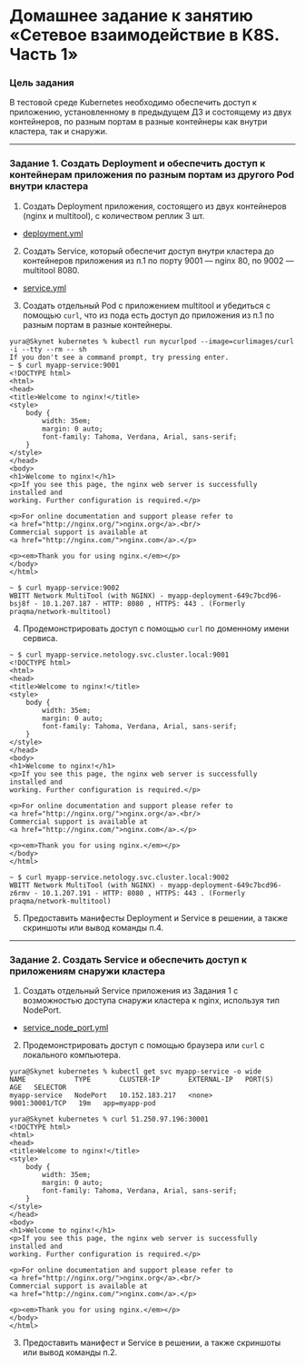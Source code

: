 # Домашнее задание к занятию «Сетевое взаимодействие в K8S. Часть 1»

### Цель задания

В тестовой среде Kubernetes необходимо обеспечить доступ к приложению, установленному в предыдущем ДЗ и состоящему из двух контейнеров, по разным портам в разные контейнеры как внутри кластера, так и снаружи.

------

### Задание 1. Создать Deployment и обеспечить доступ к контейнерам приложения по разным портам из другого Pod внутри кластера

1. Создать Deployment приложения, состоящего из двух контейнеров (nginx и multitool), с количеством реплик 3 шт.
- [deployment.yml](https://github.com/kibernetiq/netology_k8s/blob/kuber-hw-1-4/deployment.yml)
2. Создать Service, который обеспечит доступ внутри кластера до контейнеров приложения из п.1 по порту 9001 — nginx 80, по 9002 — multitool 8080.
- [service.yml](https://github.com/kibernetiq/netology_k8s/blob/kuber-hw-1-4/service.yml)
3. Создать отдельный Pod с приложением multitool и убедиться с помощью `curl`, что из пода есть доступ до приложения из п.1 по разным портам в разные контейнеры.
```
yura@Skynet kubernetes % kubectl run mycurlpod --image=curlimages/curl -i --tty --rm -- sh
If you don't see a command prompt, try pressing enter.
~ $ curl myapp-service:9001
<!DOCTYPE html>
<html>
<head>
<title>Welcome to nginx!</title>
<style>
    body {
        width: 35em;
        margin: 0 auto;
        font-family: Tahoma, Verdana, Arial, sans-serif;
    }
</style>
</head>
<body>
<h1>Welcome to nginx!</h1>
<p>If you see this page, the nginx web server is successfully installed and
working. Further configuration is required.</p>

<p>For online documentation and support please refer to
<a href="http://nginx.org/">nginx.org</a>.<br/>
Commercial support is available at
<a href="http://nginx.com/">nginx.com</a>.</p>

<p><em>Thank you for using nginx.</em></p>
</body>
</html>

~ $ curl myapp-service:9002
WBITT Network MultiTool (with NGINX) - myapp-deployment-649c7bcd96-bsj8f - 10.1.207.187 - HTTP: 8080 , HTTPS: 443 . (Formerly praqma/network-multitool)
```
4. Продемонстрировать доступ с помощью `curl` по доменному имени сервиса.
```
~ $ curl myapp-service.netology.svc.cluster.local:9001
<!DOCTYPE html>
<html>
<head>
<title>Welcome to nginx!</title>
<style>
    body {
        width: 35em;
        margin: 0 auto;
        font-family: Tahoma, Verdana, Arial, sans-serif;
    }
</style>
</head>
<body>
<h1>Welcome to nginx!</h1>
<p>If you see this page, the nginx web server is successfully installed and
working. Further configuration is required.</p>

<p>For online documentation and support please refer to
<a href="http://nginx.org/">nginx.org</a>.<br/>
Commercial support is available at
<a href="http://nginx.com/">nginx.com</a>.</p>

<p><em>Thank you for using nginx.</em></p>
</body>
</html>

~ $ curl myapp-service.netology.svc.cluster.local:9002
WBITT Network MultiTool (with NGINX) - myapp-deployment-649c7bcd96-z6rmv - 10.1.207.191 - HTTP: 8080 , HTTPS: 443 . (Formerly praqma/network-multitool)
```
5. Предоставить манифесты Deployment и Service в решении, а также скриншоты или вывод команды п.4.

------

### Задание 2. Создать Service и обеспечить доступ к приложениям снаружи кластера

1. Создать отдельный Service приложения из Задания 1 с возможностью доступа снаружи кластера к nginx, используя тип NodePort.
- [service_node_port.yml](https://github.com/kibernetiq/netology_k8s/blob/kuber-hw-1-4/service_node_port.yml)
2. Продемонстрировать доступ с помощью браузера или `curl` с локального компьютера.
```
yura@Skynet kubernetes % kubectl get svc myapp-service -o wide
NAME            TYPE       CLUSTER-IP       EXTERNAL-IP   PORT(S)          AGE   SELECTOR
myapp-service   NodePort   10.152.183.217   <none>        9001:30001/TCP   19m   app=myapp-pod

yura@Skynet kubernetes % curl 51.250.97.196:30001
<!DOCTYPE html>
<html>
<head>
<title>Welcome to nginx!</title>
<style>
    body {
        width: 35em;
        margin: 0 auto;
        font-family: Tahoma, Verdana, Arial, sans-serif;
    }
</style>
</head>
<body>
<h1>Welcome to nginx!</h1>
<p>If you see this page, the nginx web server is successfully installed and
working. Further configuration is required.</p>

<p>For online documentation and support please refer to
<a href="http://nginx.org/">nginx.org</a>.<br/>
Commercial support is available at
<a href="http://nginx.com/">nginx.com</a>.</p>

<p><em>Thank you for using nginx.</em></p>
</body>
</html>
```
3. Предоставить манифест и Service в решении, а также скриншоты или вывод команды п.2.